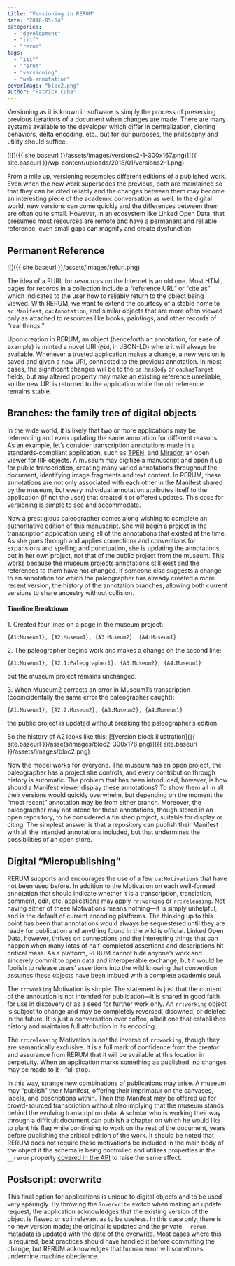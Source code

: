 ```yaml
---
title: "Versioning in RERUM"
date: "2018-05-04"
categories: 
  - "development"
  - "iiif"
  - "rerum"
tags: 
  - "iiif"
  - "rerum"
  - "versioning"
  - "web-annotation"
coverImage: "bloc2.png"
author: "Patrick Cuba"
---
```


Versioning as it is known in software is simply the process of preserving previous iterations of a document when changes are made. There are many systems available to the developer which differ in centralization, cloning behaviors, delta encoding, etc., but for our purposes, the philosophy and utility should suffice.

[![]({{ site.baseurl }}/assets/images/versions2-1-300x167.png)]({{ site.baseurl }}/wp-content/uploads/2018/01/versions2-1.png)

From a mile up, versioning resembles different editions of a published work. Even when the new work supersedes the previous, both are maintained so that they can be cited reliably and the changes between them may become an interesting piece of the academic conversation as well. In the digital world, new versions can come quickly and the differences between them are often quite small. However, in an ecosystem like Linked Open Data, that presumes most resources are remote and have a permanent and reliable reference, even small gaps can magnify and create dysfunction.

## Permanent Reference

![]({{ site.baseurl }}/assets/images/refurl.png)

The idea of a PURL for _resources_ on the Internet is an old one. Most HTML pages for records in a collection include a “reference URL” or “cite as” which indicates to the user how to reliably return to the object being viewed. With RERUM, we want to extend the courtesy of a stable home to `sc:Manifest`, `oa:Annotation`, and similar objects that are more often viewed only as attached to resources like books, paintings, and other records of “real things.”

Upon creation in RERUM, an object (henceforth an annotation, for ease of example) is minted a novel URI (`@id`, in JSON-LD) where it will always be available. Whenever a trusted application makes a change, a new version is saved and given a new URI, connected to the previous annotation. In most cases, the significant changes will be to the `oa:hasBody` or `oa:hasTarget` fields, but any altered property may make an existing reference unreliable, so the new URI is returned to the application while the old reference remains stable.

## Branches: the family tree of digital objects

In the wide world, it is likely that two or more applications may be referencing and even updating the same annotation for different reasons. As an example, let’s consider transcription annotations made in a standards-compliant application, such as [TPEN](http://t-pen.org/), and [Mirador](http://projectmirador.org/), an open viewer for IIIF objects. A museum may digitize a manuscript and open it up for public transcription, creating many varied annotations throughout the document, identifying image fragments and text content. In RERUM, these annotations are not only associated with each other in the Manifest shared by the museum, but every individual annotation attributes itself to the application (if not the user) that created it or offered updates. This case for versioning is simple to see and accommodate.

Now a prestigious paleographer comes along wishing to complete an authoritative edition of this manuscript. She will begin a project in the transcription application using all of the annotations that existed at the time. As she goes through and applies corrections and conventions for expansions and spelling and punctuation, she is updating the annotations, but in her own project, not that of the public project from the museum. This works because the museum projects annotations still exist and the references to them have not changed. If someone else suggests a change to an annotation for which the paleographer has already created a more recent version, the history of the annotation branches, allowing both current versions to share ancestry without collision.

#### Timeline Breakdown

1\. Created four lines on a page in the museum project:

```
{A1:Museum1}, {A2:Museum1}, {A3:Museum2}, {A4:Museum1}
```

2\. The paleographer begins work and makes a change on the second line:

```
{A1:Museum1}, {A2.1:Paleographer1}, {A3:Museum2}, {A4:Museum1}
```

but the museum project remains unchanged.

3\. When Museum2 corrects an error in Museum1’s transcription (cooincidentally the same error the paleographer caught):

```
{A1:Museum1}, {A2.2:Museum2}, {A3:Museum2}, {A4:Museum1}
```

the public project is updated without breaking the paleographer’s edition.

So the history of A2 looks like this:
[![version block illustration]({{ site.baseurl }}/assets/images/bloc2-300x178.png)]({{ site.baseurl }}/assets/images/bloc2.png)

Now the model works for everyone. The museum has an open project, the paleographer has a project she controls, and every contribution through history is automatic. The problem that has been introduced, however, is how should a Manifest viewer display these annotations? To show them all in all their versions would quickly overwhelm, but depending on the moment the “most recent” annotation may be from either branch. Moreover, the paleographer may not intend for these annotations, though stored in an open repository, to be considered a finished project, suitable for display or citing. The simplest answer is that a repository can publish their Manifest with all the intended annotations included, but that undermines the possibilities of an open store.

## Digital “Micropublishing”

RERUM supports and encourages the use of a few `oa:Motivation`s that have not been used before. In addition to the Motivation on each well-formed annotation that should indicate whether it is a transcription, translation, comment, edit, etc. applications may apply `rr:working` or `rr:releasing`. Not having either of these Motivations means nothing—it is simply unhelpful, and is the default of current encoding platforms. The thinking up to this point has been that annotations would always be sequestered until they are ready for publication and anything found in the wild is official. Linked Open Data, however, thrives on connections and the interesting things that can happen when many iotas of half-completed assertions and descriptions hit critical mass. As a platform, RERUM cannot hide anyone’s work and sincerely commit to open data and interoperable exchange, but it would be foolish to release users’ assertions into the wild knowing that convention assumes these objects have been imbued with a complete academic soul.

The `rr:working` Motivation is simple. The statement is just that the content of the annotation is not intended for publication—it is shared in good faith for use in discovery or as a seed for further work only. An `rr:working` object is subject to change and may be completely reversed, disowned, or deleted in the future. It is just a conversation over coffee, albeit one that establishes history and maintains full attribution in its encoding.

The `rr:releasing` Motivation is _not_ the inverse of `rr:working`, though they are semantically exclusive. It is a full mark of confidence from the creator and assurance from RERUM that it will be available at this location in perpetuity. When an application marks something as published, no changes may be made to it—full stop.

In this way, strange new combinations of publications may arise. A museum may “publish” their Manifest, offering their imprimatur on the canvases, labels, and descriptions within. Then this Manifest may be offered up for crowd-sourced transcription without also implying that the museum stands behind the evolving transcription data. A scholar who is working their way through a difficult document can publish a chapter on which he would like to plant his flag while continuing to work on the rest of the document, years before publishing the critical edition of the work. It should be noted that RERUM does not require these motivations be included in the main body of the object if the schema is being controlled and utilizes properties in the `__rerum` property [covered in the API](http://rerum.io/web/#/api) to raise the same effect.

## Postscript: overwrite

This final option for applications is unique to digital objects and to be used very sparingly. By throwing the `?overwrite` switch when making an update request, the application acknowledges that the existing version of the object is flawed or so irrelevant as to be useless. In this case only, there is no new version made; the original is updated and the private `__rerum` metadata is updated with the date of the overwrite. Most cases where this is required, best practices should have handled it before committing the change, but RERUM acknowledges that human error will sometimes undermine machine obedience.
